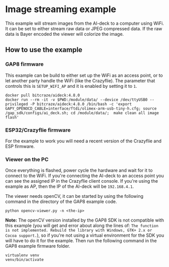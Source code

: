 # Image streaming example

This example will stream images from the AI-deck to a computer using WiFi. It can be set to
either stream raw data or JPEG compressed data. If the raw data is Bayer encoded the viewer
will colorize the image.

## How to use the example

### GAP8 firmware

This example can be build to either set up the WiFi as an access point, or to let
another party handle the WiFi (like the Crazyflie). The parameter that controls this is
```SETUP_WIFI_AP``` and it is enabled by setting it to ```1```.

```text
docker pull bitcraze/aideck:4.8.0
docker run --rm -it -v $PWD:/module/data/ --device /dev/ttyUSB0 --privileged -P bitcraze/aideck:4.8.0 /bin/bash -c 'export GAPY_OPENOCD_CABLE=interface/ftdi/olimex-arm-usb-tiny-h.cfg; source /gap_sdk/configs/ai_deck.sh; cd /module/data/;  make clean all image flash'
```

### ESP32/Crazyflie firmware

For the example to work you will need a recent version of the Crazyflie and ESP firmware.

### Viewer on the PC

Once everything is flashed, power cycle the hardware and wait for it to connect to the WiFi. If
you're connecting the AI-deck to an access point you can see the assigned IP in the Crazyflie client
console. If you're using the example as AP, then the IP of the AI-deck will be ```192.168.4.1```.

The viewer needs openCV, it can be started by using the following command in the directory of
the GAP8 example code.

```text
python opencv-viewer.py -n <the-ip>
```

**Note:** The openCV version installed by the GAP8 SDK is not compatible with this example (you will get and error
about along the lines of: ```The function is not implemented. Rebuild the library with Windows, GTK+ 2.x or Cocoa support.```), so if you're
not using a virtual environment for the SDK you will have to do it for the example. Then run the following command
in the GAP8 example firmware folder.

```text
virtualenv venv
venv/bin/activate
```
